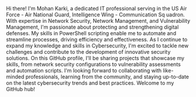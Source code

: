 Hi there! I'm Mohan Karki, a dedicated IT professional serving in the US Air Force - Air National Guard, Intelligence Wing - Communication Sq
uadron. With expertise in Network Security, Network Management, and Vulnerability Management, I'm passionate about protecting and strengthening 
digital defenses. My skills in PowerShell scripting enable me to automate and streamline processes, driving efficiency and effectiveness.
As I continue to expand my knowledge and skills in Cybersecurity, I'm excited to tackle new challenges and contribute to the development of 
innovative security solutions. On this GitHub profile, I'll be sharing projects that showcase my skills, from network security configurations 
to vulnerability assessments and automation scripts. I'm looking forward to collaborating with like-minded professionals, learning from the
community, and staying up-to-date on the latest cybersecurity trends and best practices. Welcome to my GitHub hub!
  
